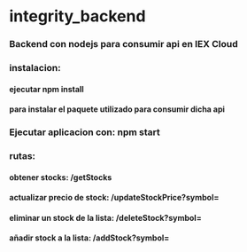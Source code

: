# integrity_backend

### Backend con nodejs para consumir api en IEX Cloud


### instalacion:
#### ejecutar npm install
#### para instalar el paquete utilizado para consumir dicha api


### Ejecutar aplicacion con: npm start


### rutas:
#### obtener stocks: /getStocks
#### actualizar precio de stock: /updateStockPrice?symbol=
#### eliminar un stock de la lista: /deleteStock?symbol=
#### añadir stock a la lista: /addStock?symbol=

